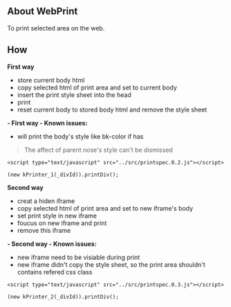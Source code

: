 ## About WebPrint

To print selected area on the web.

## How

**First way**
  * store current body html
  * copy selected html of print area and set to current body
  * insert the print style sheet into the head
  * print
  * reset current body to stored body html and remove the style sheet

**- First way - Known issues:**
 * will print the body's style like bk-color if has 
 > The affect of parent nose's style can't be dismissed
 

```
<script type="text/javascript" src="../src/printspec.0.2.js"></script>

(new kPrinter_1(_divId)).printDiv();
```
 
**Second way**
  * creat a hiden iframe
  * copy selected html of print area and set to new iframe's body
  * set print style in new iframe
  * foucus on new iframe and print
  * remove this iframe

**- Second way - Known issues:**
 * new iframe need to be visiable during print
 * new iframe didn't copy the style sheet, so the print area shouldn't contains refered css class

```
<script type="text/javascript" src="../src/printspec.0.3.js"></script>

(new kPrinter_2(_divId)).printDiv();
```
